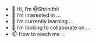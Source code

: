 - 👋 Hi, I’m @Shrinithii
- 👀 I’m interested in ...
- 🌱 I’m currently learning ...
- 💞️ I’m looking to collaborate on ...
- 📫 How to reach me ...

<!---
Shrinithii/Shrinithii is a ✨ special ✨ repository because its `README.md` (this file) appears on your GitHub profile.
You can click the Preview link to take a look at your changes.
--->
